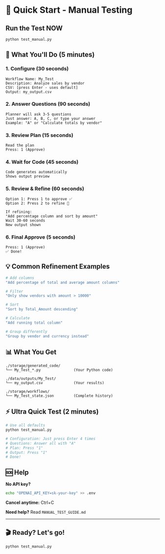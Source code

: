 # 🚀 Quick Start - Manual Testing

## Run the Test NOW

```bash
python test_manual.py
```

## 📝 What You'll Do (5 minutes)

### 1. Configure (30 seconds)
```
Workflow Name: My_Test
Description: Analyze sales by vendor
CSV: [press Enter - uses default]
Output: my_output.csv
```

### 2. Answer Questions (90 seconds)
```
Planner will ask 3-5 questions
Just answer: A, B, C, or type your answer
Example: "A" or "Calculate totals by vendor"
```

### 3. Review Plan (15 seconds)
```
Read the plan
Press: 1 (Approve)
```

### 4. Wait for Code (45 seconds)
```
Code generates automatically
Shows output preview
```

### 5. Review & Refine (60 seconds)
```
Option 1: Press 1 to approve ✅
Option 2: Press 2 to refine 🔄

If refining:
"Add percentage column and sort by amount"
Wait 30-60 seconds
New output shown
```

### 6. Final Approve (5 seconds)
```
Press: 1 (Approve)
✅ Done!
```

## 💡 Common Refinement Examples

```bash
# Add columns
"Add percentage of total and average amount columns"

# Filter
"Only show vendors with amount > 10000"

# Sort
"Sort by Total_Amount descending"

# Calculate
"Add running total column"

# Group differently
"Group by vendor and currency instead"
```

## 📊 What You Get

```
./storage/generated_code/
└── My_Test_*.py               (Your Python code)

./data/outputs/My_Test/
└── my_output.csv              (Your results)

./storage/workflows/
└── My_Test_state.json         (Complete history)
```

## ⚡ Ultra Quick Test (2 minutes)

```bash
# Use all defaults
python test_manual.py

# Configuration: Just press Enter 4 times
# Questions: Answer all with "A"
# Plan: Press "1"
# Output: Press "1"
# Done!
```

## 🆘 Help

**No API key?**
```bash
echo "OPENAI_API_KEY=sk-your-key" >> .env
```

**Cancel anytime:** Ctrl+C

**Need help?** Read `MANUAL_TEST_GUIDE.md`

---

## 🎬 Ready? Let's go!

```bash
python test_manual.py
```
